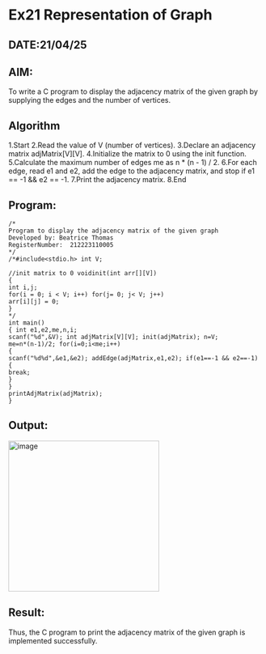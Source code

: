 # Ex21 Representation of Graph
## DATE:21/04/25
## AIM:
To write a C program to display the adjacency matrix of the given graph by supplying the edges and the number of vertices.

## Algorithm
1.Start
2.Read the value of V (number of vertices).
3.Declare an adjacency matrix adjMatrix[V][V].
4.Initialize the matrix to 0 using the init function.
5.Calculate the maximum number of edges me as n * (n - 1) / 2.
6.For each edge, read e1 and e2, add the edge to the adjacency matrix, and stop if e1 == -1 && e2 == -1.
7.Print the adjacency matrix.
8.End

## Program:
```
/*
Program to display the adjacency matrix of the given graph
Developed by: Beatrice Thomas
RegisterNumber:  212223110005
*/
/*#include<stdio.h> int V;

//init matrix to 0 voidinit(int arr[][V])
{
int i,j;
for(i = 0; i < V; i++) for(j= 0; j< V; j++)
arr[i][j] = 0;
}
*/
int main()
{ int e1,e2,me,n,i;
scanf("%d",&V); int adjMatrix[V][V]; init(adjMatrix); n=V;
me=n*(n-1)/2; for(i=0;i<me;i++)
{
scanf("%d%d",&e1,&e2); addEdge(adjMatrix,e1,e2); if(e1==-1 && e2==-1)
{
break;
}
}
printAdjMatrix(adjMatrix);
}
```

## Output:

<img width="298" alt="image" src="https://github.com/user-attachments/assets/a28ec259-70b4-431c-8749-c9191850332b" />



## Result:
Thus, the C program to print the adjacency matrix of the given graph is implemented successfully.
